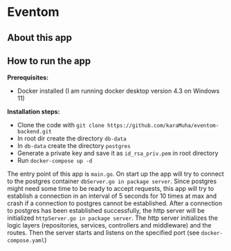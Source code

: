 # Eventom
## About this app
## How to run the app
**Prerequisites:**
- Docker installed (I am running docker desktop version 4.3 on Windows 11)

**Installation steps:**
- Clone the code with `git clone https://github.com/karaMuha/eventom-backend.git`
- In root dir create the directory `db-data`
- In `db-data` create the directory `postgres`
- Generate a private key and save it as `id_rsa_priv.pem` in root directory
- Run `docker-compose up -d`

The entry point of this app is `main.go`. On start up the app will try to connect to the postgres container `dbServer.go in package server`. Since postgres might need some time to be ready to accept requests, this app will try to establish a connection in an interval of 5 seconds for 10 times at max and crash if a connection to postgres cannot be established. After a connection to postgres has been established successfully, the http server will be initialized `httpServer.go in package server`. The http server initializes the logic layers (repositories, services, controllers and middleware) and the routes. Then the server starts and listens on the specified port (see `docker-compose.yaml`)
